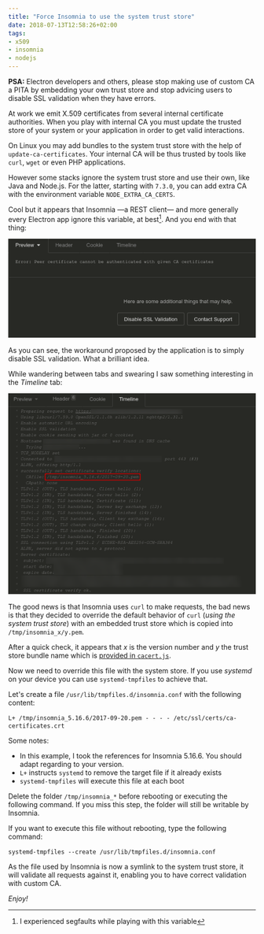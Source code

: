 ```yaml
---
title: "Force Insomnia to use the system trust store"
date: 2018-07-13T12:58:26+02:00
tags:
- x509
- insomnia
- nodejs
---
```


<div class="alert-warn">
   <strong>PSA:</strong> Electron developers and others, please stop making use
   of custom CA a PITA by embedding your own trust store and stop advicing
   users to disable SSL validation when they have errors.
</div>

At work we emit X.509 certificates from several internal certificate
authorities. When you play with internal CA you must update the trusted store
of your system or your application in order to get valid interactions.

On Linux you may add bundles to the system trust store with the help of
`update-ca-certificates`. Your internal CA will be thus trusted by tools like
`curl`, `wget` or even PHP applications.

However some stacks ignore the system trust store and use their own, like Java
and Node.js. For the latter, starting with `7.3.0`, you can add extra CA with
the environment variable `NODE_EXTRA_CA_CERTS`.

Cool but it appears that Insomnia —a REST client— and more generally every
Electron app ignore this variable, at best[^1]. And you end with that thing:

![Insomnia TLS Error](insomnia1.png)

As you can see, the workaround proposed by the application is to simply disable
SSL validation. What a brilliant idea.

While wandering between tabs and swearing I saw something interesting in the
_Timeline_ tab:

![Insomnia Timeline tab](insomnia2.png)

The good news is that Insomnia uses `curl` to make requests, the bad news is
that they decided to override the default behavior of `curl` (_using the system
trust store_) with an embedded trust store which is copied into
`/tmp/insomnia_x/y.pem`.

After a quick check, it appears that _x_ is the version number and _y_ the
trust store bundle name which is [provided in `cacert.js`][1].

Now we need to override this file with the system store. If you use _systemd_
on your device you can use `systemd-tmpfiles` to achieve that.

Let's create a file `/usr/lib/tmpfiles.d/insomnia.conf` with the following content:

``` text
L+ /tmp/insomnia_5.16.6/2017-09-20.pem - - - - /etc/ssl/certs/ca-certificates.crt
```

Some notes:

* In this example, I took the references for Insomnia 5.16.6. You should adapt
  regarding to your version.
* `L+` instructs `systemd` to remove the target file if it already exists
* `systemd-tmpfiles` will execute this file at each boot

Delete the folder `/tmp/insomnia_*` before rebooting or executing the following
command. If you miss this step, the folder will still be writable by Insomnia.

If you want to execute this file without rebooting, type the following command:

``` text
systemd-tmpfiles --create /usr/lib/tmpfiles.d/insomnia.conf
```

As the file used by Insomnia is now a symlink to the system trust store, it
will validate all requests against it, enabling you to have correct validation
with custom CA.

_Enjoy!_

[^1]: I experienced segfaults while playing with this variable

[1]: https://github.com/getinsomnia/insomnia/blob/develop/packages/insomnia-app/app/network/cacert.js
